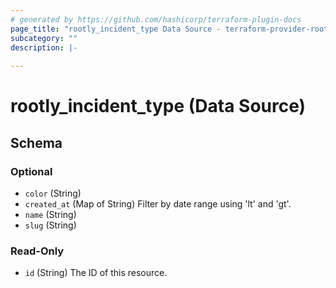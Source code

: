```yaml
---
# generated by https://github.com/hashicorp/terraform-plugin-docs
page_title: "rootly_incident_type Data Source - terraform-provider-rootly"
subcategory: ""
description: |-
  
---
```


# rootly_incident_type (Data Source)





<!-- schema generated by tfplugindocs -->
## Schema

### Optional

- `color` (String)
- `created_at` (Map of String) Filter by date range using 'lt' and 'gt'.
- `name` (String)
- `slug` (String)

### Read-Only

- `id` (String) The ID of this resource.



